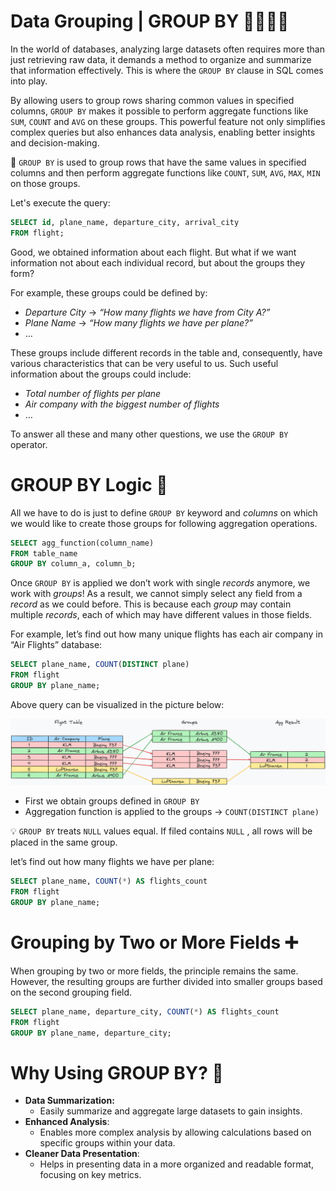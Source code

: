 # Data Grouping | GROUP BY 👨‍👩‍👧‍👦

In the world of databases, analyzing large datasets often requires more than just retrieving raw data, it demands a method to organize and summarize that information effectively. This is where the `GROUP BY` clause in SQL comes into play.

By allowing users to group rows sharing common values in specified columns, `GROUP BY` makes it possible to perform aggregate functions like `SUM`, `COUNT` and `AVG` on these groups. This powerful feature not only simplifies complex queries but also enhances data analysis, enabling better insights and decision-making. 

<aside>

📖 `GROUP BY` is used to group rows that have the same values in specified columns and then perform aggregate functions like `COUNT`, `SUM`, `AVG`, `MAX`, `MIN` on those groups.

</aside>

Let's execute the query:

```sql
SELECT id, plane_name, departure_city, arrival_city
FROM flight;
```

Good, we obtained information about each flight. But what if we want information not about each individual record, but about the groups they form?

For example, these groups could be defined by:

- *Departure City* → *“How many flights we have from City A?”*
- *Plane Name* → *“How many flights we have per plane?”*
- …

These groups include different records in the table and, consequently, have various characteristics that can be very useful to us. Such useful information about the groups could include:

- *Total number of flights per plane*
- *Air company with the biggest number of flights*
- …

To answer all these and many other questions, we use the `GROUP BY` operator.

# GROUP BY Logic 🧩

All we have to do is just to define `GROUP BY` keyword and *columns* on which we would like to create those groups for following aggregation operations.

```sql
SELECT agg_function(column_name)
FROM table_name
GROUP BY column_a, column_b;
```

Once `GROUP BY` is applied we don’t work with single *records* anymore, we work with *groups*! As a result, we cannot simply select any field from a *record* as we could before. This is because each *group* may contain multiple *records*, each of which may have different values in those fields.

For example, let’s find out how many unique flights has each air company in “Air Flights” database:

```sql
SELECT plane_name, COUNT(DISTINCT plane)
FROM flight
GROUP BY plane_name;
```

Above query can be visualized in the picture below:

![data-grouping.png](https://raw.githubusercontent.com/WebOfRussia/sql-course/refs/heads/main/Data%20Selection%20(Part%201)/img/data-grouping.png)

- First we obtain groups defined in `GROUP BY`
- Aggregation function is applied to the groups → `COUNT(DISTINCT plane)`

<aside>

💡 `GROUP BY` treats `NULL` values equal. If filed contains `NULL` , all rows will be placed in the same group.

</aside>

let’s find out how many flights we have per plane:

```sql
SELECT plane_name, COUNT(*) AS flights_count
FROM flight
GROUP BY plane_name;
```

# Grouping by Two or More Fields ➕

When grouping by two or more fields, the principle remains the same. However, the resulting groups are further divided into smaller groups based on the second grouping field.

```sql
SELECT plane_name, departure_city, COUNT(*) AS flights_count
FROM flight
GROUP BY plane_name, departure_city;
```

# Why Using GROUP BY? 🤔

- **Data Summarization:**
    - Easily summarize and aggregate large datasets to gain insights.
- **Enhanced Analysis**:
    - Enables more complex analysis by allowing calculations based on specific groups within your data.
- **Cleaner Data Presentation**:
    - Helps in presenting data in a more organized and readable format, focusing on key metrics.